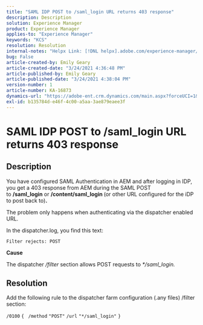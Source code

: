 ```yaml
---
title: "SAML IDP POST to /saml_login URL returns 403 response"
description: Description
solution: Experience Manager
product: Experience Manager
applies-to: "Experience Manager"
keywords: "KCS"
resolution: Resolution
internal-notes: "Helpx Link: [!DNL helpx].adobe.com/experience-manager/kb/SAML-IDP-POST-to-saml-login-url-returns-403-response-AEM-6-x0.html"
bug: False
article-created-by: Emily Geary
article-created-date: "3/24/2021 4:36:48 PM"
article-published-by: Emily Geary
article-published-date: "3/24/2021 4:38:04 PM"
version-number: 1
article-number: KA-16873
dynamics-url: "https://adobe-ent.crm.dynamics.com/main.aspx?forceUCI=1&pagetype=entityrecord&etn=knowledgearticle&id=d7f4581f-bf8c-eb11-a812-000d3a58b9d1"
exl-id: b135784d-e46f-4c00-a5aa-3ae879eaee3f
---
```

# SAML IDP POST to /saml_login URL returns 403 response

## Description


You have configured SAML Authentication in AEM and after logging in IDP, you get a 403 response from AEM during the SAML POST to <b>/saml_login</b> or <b>/content/saml_login </b>(or other URL configured for the iDP to post back to)<b>.</b>

The problem only happens when authenticating via the dispatcher enabled URL.

In the dispatcher.log, you find this text:

`Filter rejects: POST`



<b>Cause</b>

The dispatcher */filter* section allows POST requests to *\*/saml_login.*


## Resolution


Add the following rule to the dispatcher farm configuration (.any files) /filter section:

`/0100` `{ ` `/method` `"POST"` `/url` `"*/saml_login"` `}`
